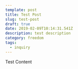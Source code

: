 ```yaml
---
template: post
title: Test Post
slug: test-post
draft: true
date: 2019-02-09T10:14:31.541Z
description: test description
category: freedom
tags:
  - inquiry
---
```

Test Content
